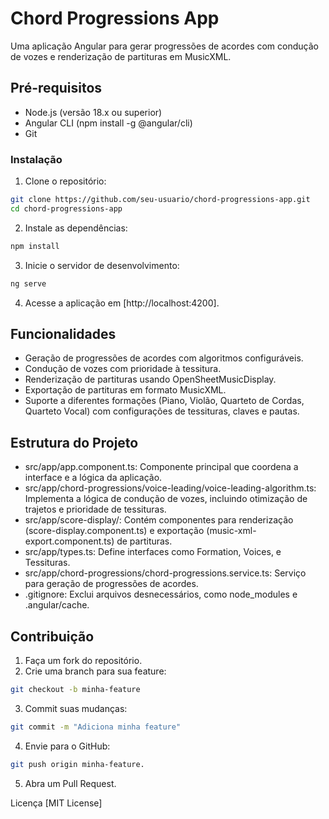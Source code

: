 # Chord Progressions App
Uma aplicação Angular para gerar progressões de acordes com condução de vozes e renderização de partituras em MusicXML.

## Pré-requisitos

- Node.js (versão 18.x ou superior)
- Angular CLI (npm install -g @angular/cli)
- Git

### Instalação

1. Clone o repositório:
```bash
git clone https://github.com/seu-usuario/chord-progressions-app.git
cd chord-progressions-app
```

2. Instale as dependências:
```bash
npm install
```
3. Inicie o servidor de desenvolvimento:
```bash
ng serve
```
4. Acesse a aplicação em [http://localhost:4200].

## Funcionalidades

- Geração de progressões de acordes com algoritmos configuráveis.
- Condução de vozes com prioridade à tessitura.
- Renderização de partituras usando OpenSheetMusicDisplay.
- Exportação de partituras em formato MusicXML.
- Suporte a diferentes formações (Piano, Violão, Quarteto de Cordas, Quarteto Vocal) com configurações de tessituras, claves e pautas.

## Estrutura do Projeto

- src/app/app.component.ts: Componente principal que coordena a interface e a lógica da aplicação.
- src/app/chord-progressions/voice-leading/voice-leading-algorithm.ts: Implementa a lógica de condução de vozes, incluindo otimização de trajetos e prioridade de tessituras.
- src/app/score-display/: Contém componentes para renderização (score-display.component.ts) e exportação (music-xml-export.component.ts) de partituras.
- src/app/types.ts: Define interfaces como Formation, Voices, e Tessituras.
- src/app/chord-progressions/chord-progressions.service.ts: Serviço para geração de progressões de acordes.
- .gitignore: Exclui arquivos desnecessários, como node_modules e .angular/cache.

## Contribuição

1. Faça um fork do repositório.
2. Crie uma branch para sua feature: 
```bash
git checkout -b minha-feature
```
3. Commit suas mudanças: 
```bash 
git commit -m "Adiciona minha feature"
```
4. Envie para o GitHub: 
```bash
git push origin minha-feature.
```
5. Abra um Pull Request.

Licença
[MIT License]
